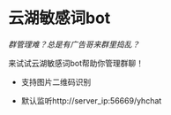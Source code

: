 # 云湖敏感词bot
*群管理难？总是有广告哥来群里捣乱？*

来试试云湖敏感词bot帮助你管理群聊！

* 支持图片二维码识别

- 默认监听http://server_ip:56669/yhchat